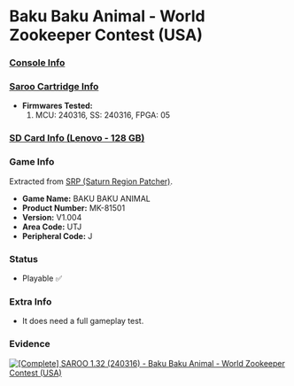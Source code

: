 # Baku Baku Animal - World Zookeeper Contest (USA)

### [Console Info](../../../../Info/Consoles/VA13/README.md)

### [Saroo Cartridge Info](../../../../Info/Cartridges/RetroGameParadiseStore/1.32F/README.md)

- <b>Firmwares Tested:</b>
  1. MCU: 240316, SS: 240316, FPGA: 05

### [SD Card Info (Lenovo - 128 GB)](../../../../Info/SdCards/Lenovo/128GB/README.md)

### Game Info

Extracted from [SRP (Saturn Region Patcher)](https://segaxtreme.net/resources/saturn-region-patcher.81/download).

- <b>Game Name:</b> BAKU BAKU ANIMAL
- <b>Product Number:</b> MK-81501
- <b>Version:</b> V1.004
- <b>Area Code:</b> UTJ
- <b>Peripheral Code:</b> J

### Status

- Playable :white_check_mark:

### Extra Info

- It does need a full gameplay test.

### Evidence

[![[Complete] SAROO 1.32 (240316) - Baku Baku Animal - World Zookeeper Contest (USA)](https://img.youtube.com/vi/6fn53cz265E/0.jpg)](https://www.youtube.com/watch?v=6fn53cz265E)
